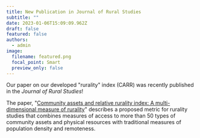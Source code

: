 ```yaml
---
title: New Publication in Journal of Rural Studies
subtitle: ""
date: 2023-01-06T15:09:09.962Z
draft: false
featured: false
authors:
  - admin
image:
  filename: featured.png
  focal_point: Smart
  preview_only: false
---
```

Our paper on our developed "rurality" index (CARR) was recently published in the *Journal of Rural Studies*!

The paper, "[](https://doi.org/10.1088/1748-9326/ac7e5f)[](https://doi.org/10.1002/sd.2471)[Community assets and relative rurality index: A multi-dimensional measure of rurality](https://www.sciencedirect.com/science/article/pii/S0743016722003254)" describes a proposed metric for rurality studies that combines measures of access to more than 50 types of community assets and physical resources with traditional measures of population density and remoteness.